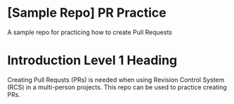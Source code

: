 # [Sample Repo] PR Practice
A sample repo for practicing how to create Pull Requests

# Introduction Level 1 Heading
Creating Pull Requsts (PRs) is needed when using Revision Control System (RCS) in a multi-person projects. This repo can be used to practice creating PRs.
